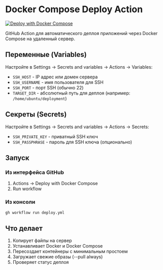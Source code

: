 # Docker Compose Deploy Action

[![Deploy with Docker Compose](https://github.com/harnyk/docker-compose-deploy-action-example/actions/workflows/deploy.yml/badge.svg)](https://github.com/harnyk/docker-compose-deploy-action-example/actions/workflows/deploy.yml)

GitHub Action для автоматического деплоя приложений через Docker Compose на удаленный сервер.

## Переменные (Variables)

Настройте в Settings → Secrets and variables → Actions → Variables:

- `SSH_HOST` - IP адрес или домен сервера
- `SSH_USERNAME` - имя пользователя для SSH
- `SSH_PORT` - порт SSH (обычно 22)
- `TARGET_DIR` - абсолютный путь для деплоя (например: `/home/ubuntu/deployment`)

## Секреты (Secrets)

Настройте в Settings → Secrets and variables → Actions → Secrets:

- `SSH_PRIVATE_KEY` - приватный SSH ключ
- `SSH_PASSPHRASE` - пароль для SSH ключа (опционально)

## Запуск

### Из интерфейса GitHub
1. Actions → Deploy with Docker Compose
2. Run workflow

### Из консоли
```bash
gh workflow run deploy.yml
```

## Что делает
1. Копирует файлы на сервер
2. Устанавливает Docker и Docker Compose
3. Пересоздает контейнеры с минимальным простоем
4. Загружает свежие образы (--pull always)
5. Проверяет статус деплоя
